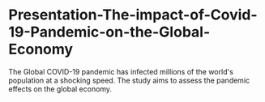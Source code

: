 # Presentation-The-impact-of-Covid-19-Pandemic-on-the-Global-Economy
The Global COVID-19 pandemic has infected millions of the world's population at a shocking speed. The study aims to assess the pandemic effects on the global economy.
